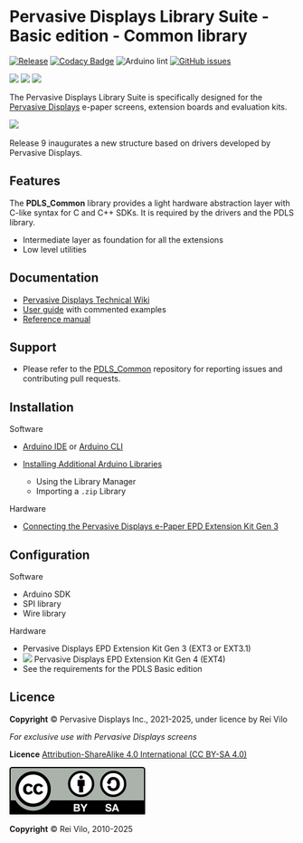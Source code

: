 # Pervasive Displays Library Suite - Basic edition - Common library

[![Release](https://img.shields.io/github/v/release/rei-vilo/PDLS_Common)](https://github.com/rei-vilo/PDLS_Common/releases) [![Codacy Badge](https://app.codacy.com/project/badge/Grade/6ced75939ad648c3bcba058b58c65871)](https://app.codacy.com/gh/rei-vilo/PDLS_Common/dashboard?utm_source=gh&utm_medium=referral&utm_content=&utm_campaign=Badge_grade) ![Arduino lint](https://github.com/rei-vilo/PDLS_Common/actions/workflows/main.yml/badge.svg) [![GitHub issues](https://img.shields.io/github/issues/rei-vilo/PDLS_Common)](https://github.com/rei-vilo/PDLS_Common/issues)

[![](https://img.shields.io/badge/-Wiki-blue)](https://docs.pervasivedisplays.com/) [![](https://img.shields.io/badge/-User_Guide-blue)](https://pdls.pervasivedisplays.com/userguide/index.html) [![](https://img.shields.io/badge/-Reference_Manual-blue)](https://pdls.pervasivedisplays.com/reference/html/index.html)

The Pervasive Displays Library Suite is specifically designed for the [Pervasive Displays](https://www.pervasivedisplays.com) e-paper screens, extension boards and evaluation kits.

![](https://pdls.pervasivedisplays.com/userguide/img/Logo_PDI_text_320.png)

Release 9 inaugurates a new structure based on drivers developed by Pervasive Displays.

## Features

The **PDLS_Common** library provides a light hardware abstraction layer with C-like syntax for C and C++ SDKs. It is required by the drivers and the PDLS library.

* Intermediate layer as foundation for all the extensions
* Low level utilities

## Documentation

* [Pervasive Displays Technical Wiki](https://docs.pervasivedisplays.com/) 
* [User guide](https://pdls.pervasivedisplays.com/userguide/index.html) with commented examples
* [Reference manual](https://pdls.pervasivedisplays.com/reference/html/index.html) 

## Support

* Please refer to the [PDLS_Common](https://github.com/rei-vilo/PDLS_Common/issues) repository for reporting issues and contributing pull requests.

## Installation

Software

* [Arduino IDE](https://www.arduino.cc/en/software) or [Arduino CLI](https://arduino.github.io/arduino-cli/)
* [Installing Additional Arduino Libraries](https://www.arduino.cc/en/guide/libraries)

    + Using the Library Manager
    + Importing a `.zip` Library

Hardware

* [Connecting the Pervasive Displays e-Paper EPD Extension Kit Gen 3](https://embeddedcomputing.weebly.com/connecting-the-e-paper-epd-extension-kit-gen-3.html)

## Configuration

Software

* Arduino SDK
* SPI library
* Wire library

Hardware

* Pervasive Displays EPD Extension Kit Gen 3 (EXT3 or EXT3.1)
* ![](https://img.shields.io/badge/-New-orange) Pervasive Displays EPD Extension Kit Gen 4 (EXT4)
* See the requirements for the PDLS Basic edition

## Licence

**Copyright** &copy; Pervasive Displays Inc., 2021-2025, under licence by Rei Vilo

*For exclusive use with Pervasive Displays screens*

**Licence** [Attribution-ShareAlike 4.0 International (CC BY-SA 4.0)](./LICENCE.md)

![](img/by-sa.svg)

**Copyright** &copy; Rei Vilo, 2010-2025

